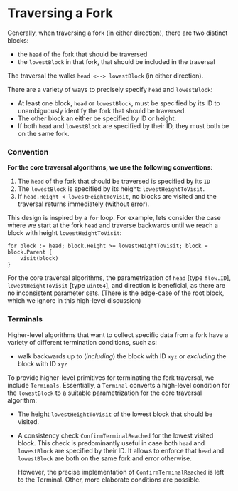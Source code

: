 # Traversing a Fork

Generally, when traversing a fork (in either direction), there are two distinct blocks:
 * the `head` of the fork that should be traversed
 * the `lowestBlock` in that fork, that should be included in the traversal

The traversal the walks `head <--> lowestBlock` (in either direction).

There are a variety of ways to precisely specify `head` and `lowestBlock`:
 * At least one block, `head` or `lowestBlock`, must be specified by its ID
   to unambiguously identify the fork that should be traversed.
 * The other block an either be specified by ID or height.
 * If both `head` and `lowestBlock` are specified by their ID,
   they must both be on the same fork.

### Convention

**For the core traversal algorithms, we use the following conventions:** 
1. The `head` of the fork that should be traversed is specified by its `ID`
2. The `lowestBlock` is specified by its height: `lowestHeightToVisit`.
3. If `head.Height < lowestHeightToVisit`, no blocks are visited and the 
   traversal returns immediately (without error). 

This design is inspired by a `for` loop. For example, lets consider the case where we start 
at the fork `head` and traverse backwards until we reach a block with height `lowestHeightToVisit`:
```golang
for block := head; block.Height >= lowestHeightToVisit; block = block.Parent {
	visit(block)
}
```

For the core traversal algorithms, the parametrization of `head` [type `flow.ID`],
`lowestHeightToVisit` [type `uint64`], and direction is beneficial, as there are no inconsistent parameter sets.
(There is the edge-case of the root block, which we ignore in this high-level discussion)




### Terminals

Higher-level algorithms that want to collect specific data from a fork have a variety of
different termination conditions, such as:
* walk backwards up to (_including_) the block with ID `xyz` or _excluding_ the block with ID `xyz`

To provide higher-level primitives for terminating the fork traversal, we include
`Terminals`. Essentially, a `Terminal` converts a high-level condition for the `lowestBlock`
to a suitable parametrization for the core traversal algorithm:

* The height `lowestHeightToVisit` of the lowest block that should be visited.
* A consistency check `ConfirmTerminalReached` for the lowest visited block.
  This check is predominantly useful
  in case both `head` and `lowestBlock` are specified by their ID. It allows to enforce that
  `head` and `lowestBlock` are both on the same fork and error otherwise.
  
  However, the precise implementation of `ConfirmTerminalReached` is left to the Terminal.
  Other, more elaborate conditions  are possible.
